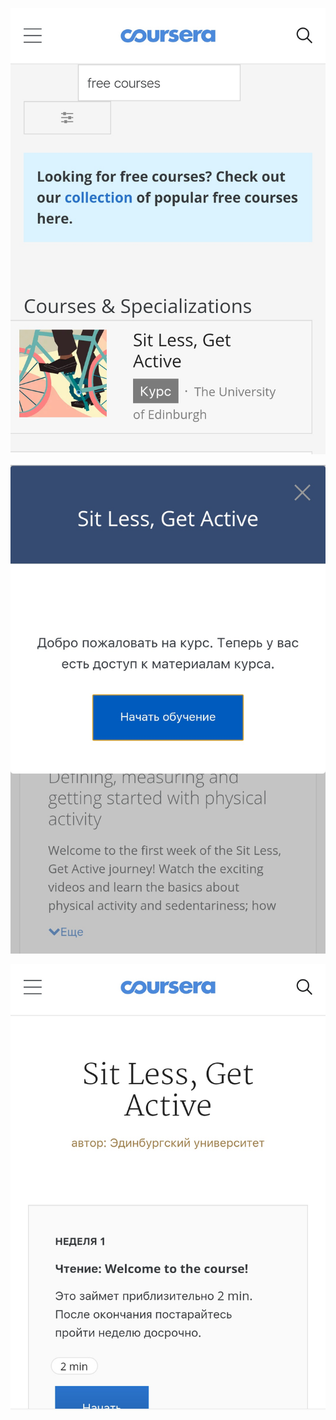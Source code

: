 
![courses](IMG_20181116_192444.jpg)

![courses](IMG_20181116_192424.jpg)

![courses](IMG_20181116_192359.jpg)
